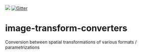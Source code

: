 [![](https://github.com/image-transform-converters/image-transform-converters/actions/workflows/build.yml/badge.svg)](https://github.com/image-transform-converters/image-transform-converters/actions/workflows/build.yml)
[![Gitter](https://badges.gitter.im/image-transform-converters/community.svg)](https://gitter.im/image-transform-converters/community?utm_source=badge&utm_medium=badge&utm_campaign=pr-badge)
# image-transform-converters
Conversion between spatial transformations of various formats / parametrizations
